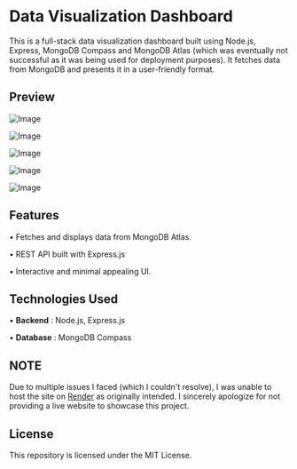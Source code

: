 # Data Visualization Dashboard

This is a full-stack data visualization dashboard built using Node.js, Express, MongoDB Compass and MongoDB Atlas (which was eventually not successful as it was being used for deployment purposes). It fetches data from MongoDB and presents it in a user-friendly format.

## Preview

![Image](https://github.com/user-attachments/assets/96eb4b83-32b2-4867-aed7-720c8d654032)

![Image](https://github.com/user-attachments/assets/cc0bf3e1-a927-4fbe-a8b1-8afcafbe5a43)

![Image](https://github.com/user-attachments/assets/8dfa2ace-557b-4e95-9f75-10393176134c)

![Image](https://github.com/user-attachments/assets/eb50eaa0-707d-4633-949d-43a495ab5bb1)

![Image](https://github.com/user-attachments/assets/1e588a39-e915-492b-93f9-de7f5733b7b2)

## Features

• Fetches and displays data from MongoDB Atlas.

• REST API built with Express.js
  
• Interactive and minimal appealing UI.

## Technologies Used

• **Backend** : Node.js, Express.js  

• **Database** : MongoDB Compass

## NOTE

Due to multiple issues I faced (which I couldn't resolve), I was unable to host the site on [Render]([https://www.netlify.com/](https://render.com/)) as originally intended. I sincerely apologize for not providing a live website to showcase this project.

## License

This repository is licensed under the MIT License.
